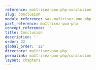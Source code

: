 ```yaml
---
reference: maîtrisez-poo-php-conclusion
slug: conclusion
module_reference: sas-maîtrisez-poo-php
part_reference: maîtrisez-poo-php
concept_reference: ''
title: Conclusion
description: ''
order: 22
global_order: '22'
directory: maîtrisez-poo-php
permalink: maîtrisez-poo-php/conclusion
layout: chapters
---
```

